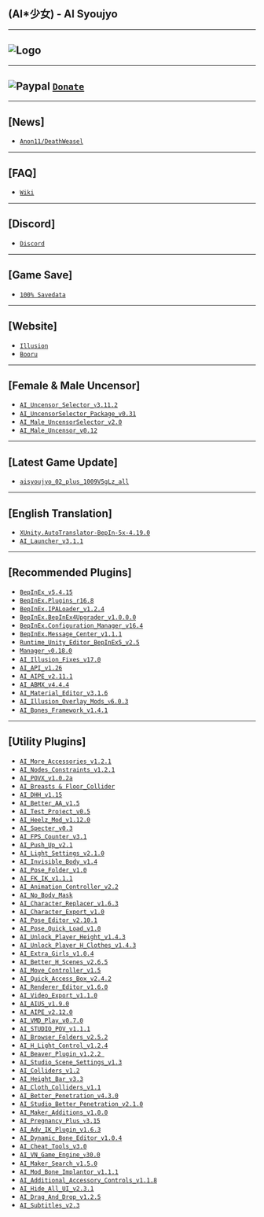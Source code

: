 (AI*少女) - AI Syoujyo
--

---
![Logo](https://i.imgur.com/bxeCT7W.png")
--

---
![Paypal](https://i.imgur.com/3V57ymK.png") [`Donate`](https://paypal.me/PastebinSupport?locale.x=en_US)
--

---
**[News]** 
--
- [`Anon11/DeathWeasel`](https://www.patreon.com/posts/53085409)

---
**[FAQ]** 
--
- [`Wiki`](https://wiki.anime-sharing.com/hgames/index.php?title=AI_Syoujyo)

---
**[Discord]**
--
- [`Discord`](https://discord.gg/F3bDEFE)

---
**[Game Save]**
--
- [`100% Savedata`](http://www.mediafire.com/file/t02ijoqwtq5mmas/100%2525_SaveData.rar/file)

---
**[Website]**
--
- [`Illusion`](http://www.illusion.jp/preview/aisyoujyo/)
- [`Booru`](https://www.patreon.com/posts/30803118)

---
**[Female & Male Uncensor]**
--
- [`AI_Uncensor_Selector_ᴠ3.11.2`](https://github.com/IllusionMods/KK_Plugins)
- [`AI_UncensorSelector_Package_v0.31`](https://mega.nz/#!DVEhQQzI!Er78RgN6xlAx_97gDgvjLiGEMnifDxUeZiRZLTBcMds)
- [`AI_Male_UncensorSelector_v2.0`](http://www.mediafire.com/file/56elxi6b1q2h95v/AI_Male_UncensorSelector_v2.0.zip/file)
- [`AI_Male_Uncensor_v0.12`](https://mega.nz/#!TY1AhAgK!pKHyDKWNQ_-sAly_70VTzNBp2ZbQ3PxU0qjsWLC66EM)

---
**[Latest Game Update]**
--
- [`aisyoujyo_02_plus_1009V5gLz_all`](https://mega.nz/file/tcowHTjB#i83jQBKoWIz37H7G5OygU0_cOHW8fvbBEZvDHRMlMl0)

---
**[English Translation]**
--
- [`XUnity.AutoTranslator-BepIn-5x-4.19.0`](https://github.com/bbepis/XUnity.AutoTranslator/releases)
- [`AI_Launcher_v3.1.1`](https://github.com/IllusionMods/IllusionLaunchers/releases)

---
**[Recommended Plugins]**
--
- [`BepInEx_v5.4.15`](https://github.com/BepInEx/BepInEx/releases)
- [`BepInEx.Plugins_r16.8`](https://github.com/IllusionMods/BepisPlugins/releases) 
- [`BepInEx.IPALoader_v1.2.4`](https://github.com/BepInEx/IPALoaderX/releases)
- [`BepInEx.BepInEx4Upgrader_v1.0.0.0`](https://github.com/BepInEx/BepInEx.BepInEx4Upgrader/releases)
- [`BepInEx.Configuration_Manager_v16.4`](https://github.com/BepInEx/BepInEx.ConfigurationManager/releases)
- [`BepInEx.Message_Center_v1.1.1`](https://github.com/BepInEx/MessageCenter/releases)
- [`Runtime_Unity_Editor_BepInEx5_v2.5`](https://github.com/ManlyMarco/RuntimeUnityEditor/releases/latest)
- [`Manager_ᴠ0.18.0`](https://github.com/IllusionMods/KKManager/releases)
- [`AI_Illusion_Fixes_v17.0`](https://github.com/IllusionMods/IllusionFixes/releases)
- [`AI_API_v1.26`](https://github.com/IllusionMods/IllusionModdingAPI/releases)
- [`AI_AIPE_v2.11.1`](https://www.patreon.com/posts/37188529)
- [`AI_ABMX_v4.4.4`](https://github.com/ManlyMarco/ABMX/releases)
- [`AI_Material_Editor_v3.1.6`](https://github.com/IllusionMods/KK_Plugins)
- [`AI_Illusion_Overlay_Mods_ᴠ6.0.3`](https://github.com/ManlyMarco/Illusion-Overlay-Mods/releases/)
- [`AI_Bones_Framework_v1.4.1`](https://www.patreon.com/posts/hs-ai-hs2-1-4-1-41718360)

--- 
**[Utility Plugins]**
--
- [`AI_More_Accessories_v1.2.1`](https://www.patreon.com/posts/38236359)
- [`AI_Nodes_Constraints_v1.2.1`](https://joan6694.bitbucket.io/)
- [`AI_POVX_v1.0.2a`](https://github.com/FairBear/AI_PovX/releases)
- [`AI_Breasts & Floor_Collider`](https://mega.nz/#!hUNnSASC!8Wm7r_g1jM0uFBb0RpS1x8TbWkkwLpym5ANMXhGcPko)
- [`AI_DHH_v1.15`](https://brangnim.tistory.com/224?category=843876)
- [`AI_Better_AA_v1.5`](http://www.mediafire.com/file/zd5tcycq88pg4m0/AI_Better_AA_v1.5.rar/file)
- [`AI_Test_Project_v0.5`](http://www.mediafire.com/file/i613p8j5wiwqmok/AI_Test_Project_v0.5.rar/file)
- [`AI_Heelz_Mod_v1.12.0`](https://github.com/hooh-hooah/AI_Heelz/releases)
- [`AI_Specter_v0.3`](https://ux.getuploader.com/moistened_eye/download/130)
- [`AI_FPS_Counter_v3.1`](https://github.com/ManlyMarco/FPSCounter/releases)
- [`AI_Push_Up_v2.1`](https://mikkemods.blogspot.com/2020/07/pushup-plugin-v21-corset-effect.html)
- [`AI_Light_Settings_v2.1.0`](https://github.com/Mantas-2155X/AI_LightSettings/releases)
- [`AI_Invisible_Body_v1.4`](https://github.com/IllusionMods/KK_Plugins)
- [`AI_Pose_Folder_v1.0`](https://github.com/IllusionMods/KK_Plugins)
- [`AI_FK_IK_v1.1.1`](https://github.com/IllusionMods/KK_Plugins)
- [`AI_Animation_Controller_v2.2`](https://github.com/IllusionMods/KK_Plugins)
- [`AI_No_Body_Mask`](http://www.mediafire.com/file/fgfamohkohxqvuj/AI_No_Body_Mask.zip/file)
- [`AI_Character_Replacer_v1.6.3`](https://github.com/IllusionMods/CharacterReplacer/releases)
- [`AI_Character_Export_v1.0`](https://github.com/IllusionMods/KK_Plugins) 
- [`AI_Pose_Editor_v2.10.1`](https://github.com/IllusionMods/KK_Plugins)
- [`AI_Pose_Quick_Load_v1.0`](https://github.com/IllusionMods/KK_Plugins)
- [`AI_Unlock_Player_Height_v1.4.3`](https://github.com/Mantas-2155X/UnlockPlayerHeight/releases) 
- [`AI_Unlock_Player_H_Clothes_v1.4.3`](https://github.com/Mantas-2155X/UnlockPlayerHClothes/releases)
- [`AI_Extra_Girls_v1.0.4`](https://github.com/Mantas-2155X/AI_ExtraGirls/releases)
- [`AI_Better_H_Scenes_v2.6.5`](https://github.com/Mantas-2155X/BetterHScenes/releases)
- [`AI_Move_Controller_v1.5`](https://mikkemods.blogspot.com/2019/12/move-controller-15-for-studioneov2.html)
- [`AI_Quick_Access_Box_v2.4.2`](https://www.patreon.com/posts/38060886)
- [`AI_Renderer_Editor_v1.6.0`](https://www.patreon.com/posts/hs-kk-ai-hs2-1-6-39556121)
- [`AI_Video_Export_v1.1.0`](https://www.patreon.com/posts/32172852)
- [`AI_AIUS_v1.9.0`](https://www.patreon.com/posts/hs-kk-ai-hs2-1-9-38675642)
- [`AI_AIPE_v2.12.0`](https://www.patreon.com/posts/38673900)
- [`AI_VMD_Play_v0.7.0`](http://www.mediafire.com/file/u6tjxt4nbfchnc5/AI_VMDPlay_v0.7.0.rar/file) 
- [`AI_STUDIO_POV_v1.1.1`](https://github.com/Mantas-2155X/StudioPOV/releases)
- [`AI_Browser_Folders_v2.5.2`](https://www.patreon.com/posts/40644638)
- [`AI_H_Light_Control_v1.2.4`](https://github.com/Mantas-2155X/HLightControl/releases)
- [`AI_Beaver_Plugin_v1.2.2 `](https://mikkemods.blogspot.com/2020/09/beaver-plugin-122.html)
- [`AI_Studio_Scene_Settings_v1.3`](https://github.com/IllusionMods/KK_Plugins)
- [`AI_Colliders_v1.2`](https://github.com/IllusionMods/KK_Plugins)
- [`AI_Height_Bar_v3.3`](https://www.patreon.com/posts/35859949) 
- [`AI_Cloth_Colliders_v1.1`](https://github.com/ManlyMarco/Illusion_ClothColliders)
- [`AI_Better_Penetration_v4.3.0`](https://github.com/Animal42069/BetterPenetration) 
- [`AI_Studio_Better_Penetration_v2.1.0`](https://github.com/Animal42069/BetterPenetration/releases/tag/1.0.1) 
- [`AI_Maker_Additions_v1.0.0`](https://github.com/Mantas-2155X/MakerAdditions)
- [`AI_Pregnancy_Plus_ᴠ3.15`](https://github.com/thojmr/KK_PregnancyPlus/releases)
- [`AI_Adv_IK_Plugin_v1.6.3`](https://github.com/OrangeSpork/AdvIKPlugin/releases)
- [`AI_Dynamic_Bone_Editor_v1.0.4`](https://github.com/IllusionMods/KK_Plugins)
- [`AI_Cheat_Tools_v3.0`](https://www.patreon.com/posts/37889909)
- [`AI_VN_Game_Engine_ᴠ30.0`](https://mega.nz/#F!oiB2wAQK!ojGIzlAN-1B-263uUDEalQ)
- [`AI_Maker_Search_v1.5.0`](https://github.com/Mantas-2155X/MakerSearch/releases/tag/v1.5.0)
- [`AI_Mod_Bone_Implantor_v1.1.1`](https://github.com/IllusionMods/ModBoneImplantor)
- [`AI_Additional_Accessory_Controls_v1.1.8`](https://github.com/OrangeSpork/AdditionalAccessoryControls/releases)
- [`AI_Hide_All_UI_v2.3.1`](https://github.com/IllusionMods/HideAllUI/releases/tag/v2.3.1)
- [`AI_Drag_And_Drop_v1.2.5`](https://github.com/IllusionMods/DragAndDrop/releases/tag/v1.2.5)
- [`AI_Subtitles_v2.3`](https://github.com/IllusionMods/KK_Plugins#readme)
